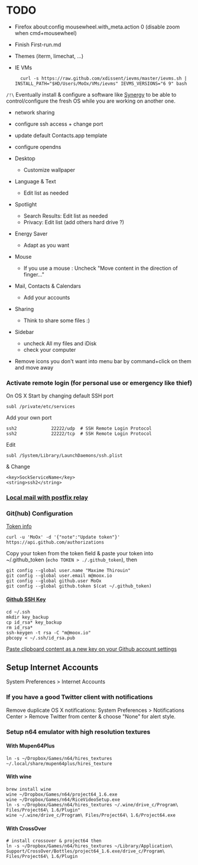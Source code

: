 # TODO

- Firefox about:config mousewheel.with_meta.action 0 (disable zoom when cmd+mousewheel)
- Finish First-run.md
- Themes (iterm, limechat, ...)
- IE VMs

		curl -s https://raw.github.com/xdissent/ievms/master/ievms.sh | INSTALL_PATH="$HD/Users/MoOx/VMs/ievms" IEVMS_VERSIONS="6 9" bash

`/!\` Eventually install & configure a software like [Synergy](http://synergy-foss.org/download/?list) to be able to control/configure the fresh OS while you are working on another one.

- network sharing
- configure ssh access + change port
- update default Contacts.app template
- configure opendns

- Desktop
  - Customize wallpaper
- Language & Text
  - Edit list as needed
- Spotlight
  - Search Results: Edit list as needed
  - Privacy: Edit list (add others hard drive ?)
- Energy Saver
  - Adapt as you want
- Mouse
  - If you use a mouse : Uncheck "Move content in the direction of finger…"
- Mail, Contacts & Calendars
  - Add your accounts
- Sharing
  - Think to share some files :)

- Sidebar
   - uncheck All my files and iDisk
  - check your computer
- Remove icons you don't want into menu bar by command+click on them and move away

### Activate remote login (for personal use or emergency like thief)

On OS X
Start by changing default SSH port

	subl /private/etc/services

Add your own port

	ssh2             22222/udp  # SSH Remote Login Protocol
	ssh2             22222/tcp  # SSH Remote Login Protocol

Edit

	subl /System/Library/LaunchDaemons/ssh.plist

& Change

	<key>SockServiceName</key>
	<string>ssh2</string>

### [Local mail with postfix relay](http://stevelorek.com/configure-postfix-relay-gmail-osx-lion.html)

### Git(hub) Configuration

[Token info](https://help.github.com/articles/creating-an-oauth-token-for-command-line-use)

	curl -u 'MoOx' -d '{"note":"Update token"}' https://api.github.com/authorizations

Copy your token from the token field & paste your token into ~/.github_token (`echo TOKEN > ./.github_token`), then

	git config --global user.name "Maxime Thirouin"
	git config --global user.email m@moox.io
	git config --global github.user MoOx
	git config --global github.token $(cat ~/.github_token)

#### [Github SSH Key](https://help.github.com/articles/generating-ssh-keys)

	cd ~/.ssh
	mkdir key_backup
	cp id_rsa* key_backup
	rm id_rsa*
	ssh-keygen -t rsa -C "m@moox.io"
	pbcopy < ~/.ssh/id_rsa.pub

[Paste clipboard content as a new key on your Github account settings](https://github.com/settings/ssh)


## Setup Internet Accounts

System Preferences > Internet Accounts

### If you have a good Twitter client with notifications

Remove duplicate OS X notifications: System Preferences > Notifications Center > Remove Twitter from center & choose "None" for alert style.


### Setup n64 emulator with high resolution textures

#### With Mupen64Plus

	ln -s ~/Dropbox/Games/n64/hires_textures ~/.local/share/mupen64plus/hires_texture

#### With wine
	brew install wine
	wine ~/Dropbox/Games/n64/project64_1.6.exe
	wine ~/Dropbox/Games/n64/RiceVideoSetup.exe
	ln -s ~/Dropbox/Games/n64/hires_textures ~/.wine/drive_c/Program\ Files/Project64\ 1.6/Plugin"
	wine ~/.wine/drive_c/Program\ Files/Project64\ 1.6/Project64.exe

#### With CrossOver

	# install crossover & project64 then
	ln -s ~/Dropbox/Games/n64/hires_textures ~/Library/Application\ Support/CrossOver/Bottles/project64_1.6.exe/drive_c/Program\ Files/Project64\ 1.6/Plugin
